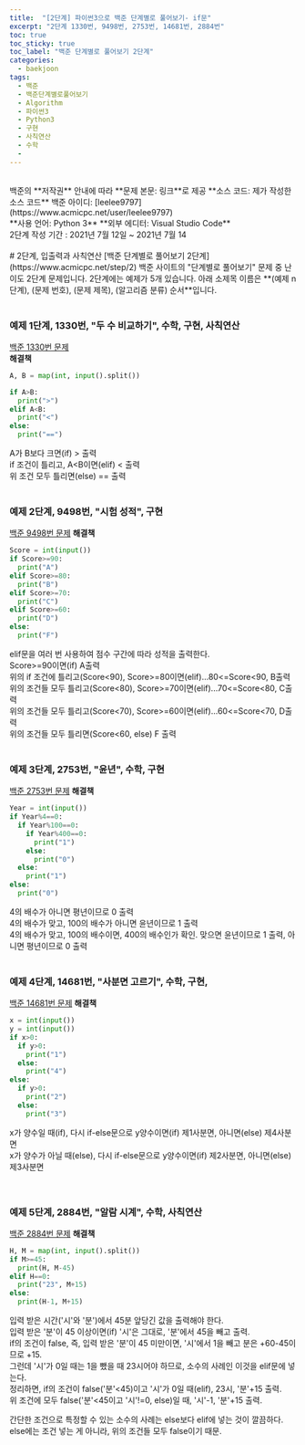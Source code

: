 ```yaml
---
title:  "[2단계] 파이썬3으로 백준 단계별로 풀어보기- if문"
excerpt: "2단계 1330번, 9498번, 2753번, 14681번, 2884번"
toc: true
toc_sticky: true
toc_label: "백준 단계별로 풀어보기 2단계"
categories:
  - baekjoon
tags:
  - 백준
  - 백준단계별로풀어보기
  - Algorithm
  - 파이썬3
  - Python3
  - 구현
  - 사칙연산
  - 수학
  - 
---
```

<br>
백준의 **저작권** 안내에 따라   
**문제 본문: 링크**로 제공   
**소스 코드: 제가 작성한 소스 코드**   
백준 아이디: [leelee9797](https://www.acmicpc.net/user/leelee9797)
<br>
**사용 언어: Python 3**  
**외부 에디터: Visual Studio Code**  
<br>
2단계 작성 기간 : 2021년 7월 12일 ~ 2021년 7월 14
<br>
<br>
# 2단계, 입출력과 사칙연산
[백준 단계별로 풀어보기 2단계](https://www.acmicpc.net/step/2)  
백준 사이트의 "단계별로 풀어보기" 문제 중 난이도 2단계 문제입니다.  
2단계에는 예제가 5개 있습니다.  
아래 소제목 이름은  
**(예제 n단계), (문제 번호), (문제 제목), (알고리즘 분류) 순서**입니다.  
<br>
<br>

### 예제 1단계, 1330번, "두 수 비교하기", 수학, 구현, 사칙연산
[백준 1330번 문제](https://www.acmicpc.net/problem/1330)  
**해결책**  
```python
A, B = map(int, input().split())

if A>B:
  print(">")
elif A<B:
  print("<")
else:
  print("==")
```
A가 B보다 크면(if) > 출력  
if 조건이 틀리고, A<B이면(elif) < 출력  
위 조건 모두 틀리면(else) == 출력
<br>
<br>

### 예제 2단계, 9498번, "시험 성적", 구현
[백준 9498번 문제](https://www.acmicpc.net/problem/9498)
**해결책**  
```python
Score = int(input())
if Score>=90:
  print("A")
elif Score>=80:
  print("B")
elif Score>=70:
  print("C")
elif Score>=60:
  print("D")
else:
  print("F")
```
elif문을 여러 번 사용하여 점수 구간에 따라 성적을 출력한다.  
Score>=90이면(if) A출력  
위의 if 조건에 틀리고(Score<90), Score>=80이면(elif)...80<=Score<90, B출력  
위의 조건들 모두 틀리고(Score<80), Score>=70이면(elif)...70<=Score<80, C출력  
위의 조건들 모두 틀리고(Score<70), Score>=60이면(elif)...60<=Score<70, D출력  
위의 조건들 모두 틀리면(Score<60, else) F 출력
<br>
<br>

### 예제 3단계, 2753번, "윤년", 수학, 구현
[백준 2753번 문제](https://www.acmicpc.net/problem/2753)
**해결책**  
```python
Year = int(input())
if Year%4==0:
  if Year%100==0:
    if Year%400==0:
      print("1")
    else: 
      print("0")
  else:
    print("1")    
else:
  print("0")
```
4의 배수가 아니면 평년이므로 0 출력  
4의 배수가 맞고, 100의 배수가 아니면 윤년이므로 1 출력  
4의 배수가 맞고, 100의 배수이면, 400의 배수인가 확인. 맞으면 윤년이므로 1 출력, 아니면 평년이므로 0 출력
<br>
<br>

### 예제 4단계, 14681번, "사분면 고르기", 수학, 구현, 
[백준 14681번 문제](https://www.acmicpc.net/problem/14681)
**해결책**  
```python
x = int(input())
y = int(input())
if x>0:
  if y>0:
    print("1")
  else:
    print("4")
else:
  if y>0:
    print("2")
  else:
    print("3")
```
x가 양수일 때(if), 다시 if-else문으로 y양수이면(if) 제1사분면, 아니면(else) 제4사분면  
x가 양수가 아닐 때(else), 다시 if-else문으로 y양수이면(if) 제2사분면, 아니면(else) 제3사분면  
<br>
<br>

### 예제 5단계, 2884번, "알람 시계", 수학, 사칙연산
[백준 2884번 문제](https://www.acmicpc.net/problem/2884)
**해결책**  
```python
H, M = map(int, input().split())
if M>=45:
  print(H, M-45)
elif H==0:
  print("23", M+15)
else:
  print(H-1, M+15)
```
입력 받은 시간('시'와 '분')에서 45분 앞당긴 값을 출력해야 한다.  
입력 받은 '분'이 45 이상이면(if) '시'은 그대로, '분'에서 45을 빼고 출력.  
if의 조건이 false, 즉, 입력 받은 '분'이 45 미만이면, '시'에서 1을 빼고 분은 \+60\-45이므로 \+15.  
그런데 '시'가 0일 때는 1을 뺐을 때 23시어야 하므로, 소수의 사례인 이것을 elif문에 넣는다.  
정리하면, if의 조건이 false('분'<45)이고 '시'가 0일 때(elif), 23시, '분'\+15 출력.  
위 조건에 모두 false('분'<45이고 '시'!=0, else)일 때, '시'\-1, '분'\+15 출력.  

간단한 조건으로 특정할 수 있는 소수의 사례는 else보다 elif에 넣는 것이 깔끔하다. else에는 조건 넣는 게 아니라, 위의 조건들 모두 false이기 때문.  

